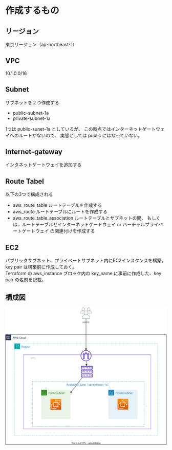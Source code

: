 # 作成するもの
## リージョン
東京リージョン（ap-northeast-1）

## VPC
10.1.0.0/16

## Subnet
サブネットを２つ作成する
- public-subnet-1a
- private-subnet-1a

1つは public-sunet-1a としているが、
この時点ではインターネットゲートウェイへのルートがないので、
実態としては public にはなっていない。

## Internet-gateway
インタネットゲートウェイを追加する

## Route Tabel
以下の3つで構成される
- aws_route_table
  ルートテーブルを作成する
- aws_route
  ルートテーブルにルートを作成する
- aws_route_table_association
  ルートテーブルとサブネットの間、
  もしくは、ルートテーブルとインターネットゲートウェイ or バーチャルプライベートゲートウェイ の関連付けを作成する

## EC2
パブリックサブネット、プライベートサブネット内にEC2インスタンスを構築。  
key pair は構築前に作成しておく。  
Terraform の aws_instance ブロック内の
key_name に事前に作成した、key pair の名前を記載。


## 構成図
![](img/EC2.svg)

